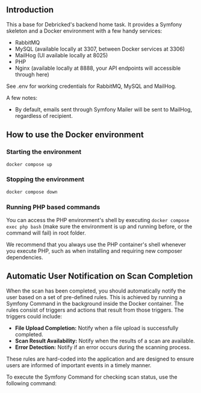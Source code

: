 ## Introduction
This a base for Debricked's backend home task. It provides a Symfony skeleton and a Docker environment with a few handy 
services:

- RabbitMQ
- MySQL (available locally at 3307, between Docker services at 3306)
- MailHog (UI available locally at 8025)
- PHP
- Nginx (available locally at 8888, your API endpoints will accessible through here)

See .env for working credentials for RabbitMQ, MySQL and MailHog.

A few notes:
- By default, emails sent through Symfony Mailer will be sent to MailHog, regardless of recipient.

## How to use the Docker environment
### Starting the environment
`docker compose up`

### Stopping the environment
`docker compose down`

### Running PHP based commands
You can access the PHP environment's shell by executing `docker compose exec php bash` (make sure the environment is up 
and running before, or the command will fail) in root folder.

We recommend that you always use the PHP container's shell whenever you execute PHP, such as when installing and 
requiring new composer dependencies.

## Automatic User Notification on Scan Completion

When the scan has been completed, you should automatically notify the user based on a set of pre-defined rules. This is achieved by running a Symfony Command in the background inside the Docker container. The rules consist of triggers and actions that result from those triggers. The triggers could include:

- **File Upload Completion:** Notify when a file upload is successfully completed.
- **Scan Result Availability:** Notify when the results of a scan are available.
- **Error Detection:** Notify if an error occurs during the scanning process.

These rules are hard-coded into the application and are designed to ensure users are informed of important events in a timely manner.

To execute the Symfony Command for checking scan status, use the following command:
